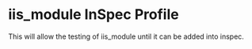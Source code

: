 # iis_module InSpec Profile

This will allow the testing of iis_module until it can be added into inspec.
